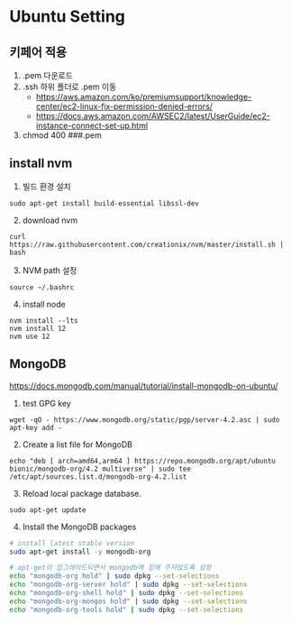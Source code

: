 # Ubuntu Setting

## 키페어 적용

1. .pem 다운로드
2. .ssh 하위 폴더로 .pem 이동
   - https://aws.amazon.com/ko/premiumsupport/knowledge-center/ec2-linux-fix-permission-denied-errors/
   - https://docs.aws.amazon.com/AWSEC2/latest/UserGuide/ec2-instance-connect-set-up.html
3. chmod 400 ###.pem

## install nvm

1. 빌드 환경 설치

```
sudo apt-get install build-essential libssl-dev
```

2. download nvm

```
curl https://raw.githubusercontent.com/creationix/nvm/master/install.sh | bash 
```

3. NVM path 설정

```
source ~/.bashrc
```

4. install node

```
nvm install --lts
nvm install 12
nvm use 12
```

## MongoDB

https://docs.mongodb.com/manual/tutorial/install-mongodb-on-ubuntu/

1. test GPG key

```
wget -qO - https://www.mongodb.org/static/pgp/server-4.2.asc | sudo apt-key add -
```

2. Create a list file for MongoDB

```
echo "deb [ arch=amd64,arm64 ] https://repo.mongodb.org/apt/ubuntu bionic/mongodb-org/4.2 multiverse" | sudo tee /etc/apt/sources.list.d/mongodb-org-4.2.list
```

3. Reload local package database.

```
sudo apt-get update
```

4. Install the MongoDB packages

```bash
# install latest stable version
sudo apt-get install -y mongodb-org

# apt-get이 업그레이드되면서 mongodb에 장애 주지않도록 설정
echo "mongodb-org hold" | sudo dpkg --set-selections
echo "mongodb-org-server hold" | sudo dpkg --set-selections
echo "mongodb-org-shell hold" | sudo dpkg --set-selections
echo "mongodb-org-mongos hold" | sudo dpkg --set-selections
echo "mongodb-org-tools hold" | sudo dpkg --set-selections
```
